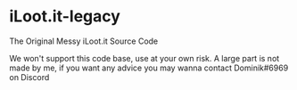 # iLoot.it-legacy
The Original Messy iLoot.it Source Code

We won't support this code base, use at your own risk.
A large part is not made by me, if you want any advice you may wanna contact Dominik#6969 on Discord
